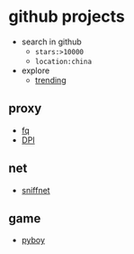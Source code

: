 # github projects
+ search in github
    + `stars:>10000`
    + `location:china`
+ explore
    + [trending](https://github.com/trending)

## proxy
+ [fq](https://github.com/hoochanlon/fq-book?tab=readme-ov-file)
+ [DPI](https://github.com/ValdikSS/GoodbyeDPI)

## net
+ [sniffnet](https://github.com/GyulyVGC/sniffnet)

## game
+ [pyboy](https://github.com/Baekalfen/PyBoy)